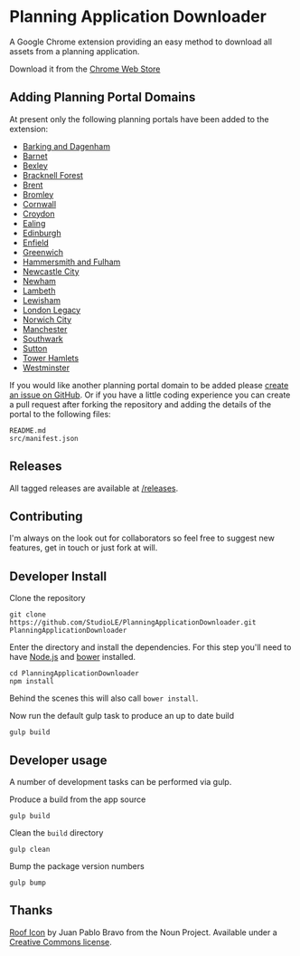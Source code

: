 # Planning Application Downloader

A Google Chrome extension providing an easy method to download all assets from a planning application.

Download it from the [Chrome Web Store](https://chrome.google.com/webstore/detail/cinlipnkidejahanokkmacfedcnkklga)

## Adding Planning Portal Domains

At present only the following planning portals have been added to the extension:

- [Barking and Dagenham](http://paplan.lbbd.gov.uk/online-applications/)
- [Barnet](https://publicaccess.barnet.gov.uk/online-applications/)
- [Bexley](http://pa.bexley.gov.uk/online-applications/)
- [Bracknell Forest](https://planapp.bracknell-forest.gov.uk/online-applications/)
- [Brent](https://pa.brent.gov.uk/online-applications/)
- [Bromley](https://searchapplications.bromley.gov.uk/online-applications/)
- [Cornwall](http://planning.cornwall.gov.uk/online-applications/)
- [Croydon](https://publicaccess3.croydon.gov.uk/online-applications/)
- [Ealing](https://pam.ealing.gov.uk/online-applications/)
- [Edinburgh](https://citydev-portal.edinburgh.gov.uk/idoxpa-web/)
- [Enfield](https://planningandbuildingcontrol.enfield.gov.uk/online-applications/)
- [Greenwich](https://planning.royalgreenwich.gov.uk/online-applications/)
- [Hammersmith and Fulham](http://public-access.lbhf.gov.uk/online-applications/)
- [Newcastle City](https://publicaccessapplications.newcastle.gov.uk/online-applications/)
- [Newham](https://pa.newham.gov.uk/online-applications/)
- [Lambeth](https://planning.lambeth.gov.uk/online-applications/)
- [Lewisham](https://planning.lewisham.gov.uk/online-applications/)
- [London Legacy](http://planningregister.londonlegacy.co.uk/)
- [Norwich City](https://planning.norwich.gov.uk/online-applications/)
- [Manchester](https://pa.manchester.gov.uk/online-applications/)
- [Southwark](https://planning.southwark.gov.uk/online-applications/)
- [Sutton](http://planningregister.sutton.gov.uk/online-applications/)
- [Tower Hamlets](https://development.towerhamlets.gov.uk/online-applications/)
- [Westminster](https://idoxpa.westminster.gov.uk/online-applications/)

If you would like another planning portal domain to be added please [create an issue on GitHub](https://github.com/StudioLE/PlanningApplicationDownloader/issues/new). Or if you have a little coding experience you can create a pull request after forking the repository and adding the details of the portal to the following files:

```
README.md
src/manifest.json
```

## Releases

All tagged releases are available at [/releases](https://github.com/StudioLE/PlanningApplicationDownloader/releases).

## Contributing

I'm always on the look out for collaborators so feel free to suggest new features, get in touch or just fork at will.

## Developer Install

Clone the repository

```
git clone https://github.com/StudioLE/PlanningApplicationDownloader.git PlanningApplicationDownloader
```

Enter the directory and install the dependencies. For this step you'll need to have [Node.js](https://nodejs.org/) and [bower](http://bower.io/) installed.

```
cd PlanningApplicationDownloader
npm install
```

Behind the scenes this will also call `bower install`.

Now run the default gulp task to produce an up to date build

```
gulp build
```

## Developer usage

A number of development tasks can be performed via gulp.

Produce a build from the app source
```
gulp build
```
Clean the `build` directory 
```
gulp clean
```
Bump the package version numbers
```
gulp bump
```

## Thanks

[Roof Icon](https://thenounproject.com/term/roof/369098)  by Juan Pablo Bravo from the Noun Project. Available under a [Creative Commons license](https://creativecommons.org/licenses/by/3.0/us/).